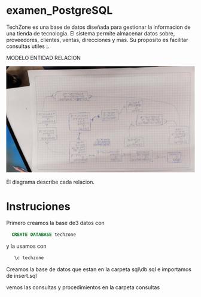 # examen_PostgreSQL


TechZone es una base de datos diseñada para gestionar la informacion de una tienda de tecnologia. El sistema permite almacenar datos sobre, proveedores, clientes, ventas, direcciones y mas. Su proposito es facilitar consultas utiles ¡.

MODELO ENTIDAD RELACION

![alt text](image.png)

El diagrama describe cada relacion.

# Instruciones

Primero creamos la base de3 datos con 
```sql
  CREATE DATABASE techzone
```
 y la usamos con 
 ```sql
    \c techzone
 ```

Creamos la base de datos que estan en la carpeta sql\db.sql 
e importamos de insert.sql

vemos las consultas y procedimientos en la carpeta consultas